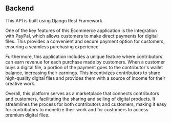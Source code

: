 ## Backend

This API is built using Django Rest Framework.

One of the key features of this Ecommerce application is the integration with PayPal, which allows customers to make direct payments for digital files. This provides a convenient and secure payment option for customers, ensuring a seamless purchasing experience.

Furthermore, this application includes a unique feature where contributors can earn revenue for each purchase made by customers. When a customer buys a digital file, a portion of the payment goes to the contributor's wallet balance, increasing their earnings. This incentivizes contributors to share high-quality digital files and provides them with a source of income for their creative work.

Overall, this platform serves as a marketplace that connects contributors and customers, facilitating the sharing and selling of digital products. It streamlines the process for both contributors and customers, making it easy for contributors to monetize their work and for customers to access premium digital files.
